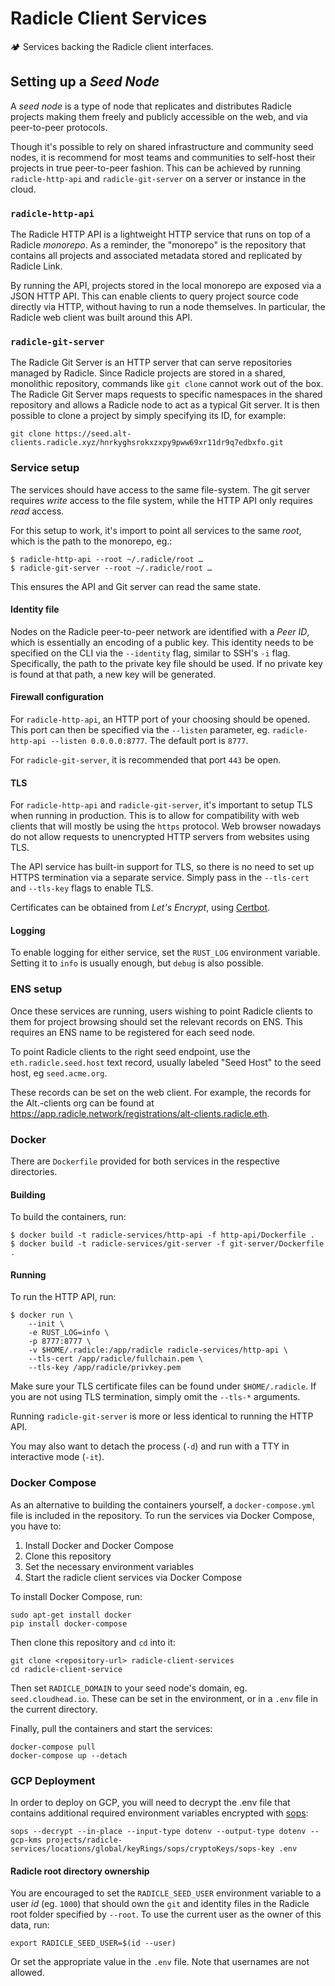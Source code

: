 # Radicle Client Services

🏕️ Services backing the Radicle client interfaces.

## Setting up a *Seed Node*

A *seed node* is a type of node that replicates and distributes Radicle
projects making them freely and publicly accessible on the web, and via
peer-to-peer protocols.

Though it's possible to rely on shared infrastructure and community seed nodes,
it is recommend for most teams and communities to self-host their projects in true
peer-to-peer fashion. This can be achieved by running `radicle-http-api` and
`radicle-git-server` on a server or instance in the cloud.

### `radicle-http-api`

The Radicle HTTP API is a lightweight HTTP service that runs on top of a Radicle
*monorepo*. As a reminder, the "monorepo" is the repository that contains all
projects and associated metadata stored and replicated by Radicle Link.

By running the API, projects stored in the local monorepo are exposed via a
JSON HTTP API. This can enable clients to query project source code directly
via HTTP, without having to run a node themselves. In particular, the Radicle
web client was built around this API.

### `radicle-git-server`

The Radicle Git Server is an HTTP server that can serve repositories managed
by Radicle. Since Radicle projects are stored in a shared, monolithic repository,
commands like `git clone` cannot work out of the box. The Radicle Git Server
maps requests to specific namespaces in the shared repository and allows a Radicle
node to act as a typical Git server. It is then possible to clone a project
by simply specifying its ID, for example:

    git clone https://seed.alt-clients.radicle.xyz/hnrkyghsrokxzxpy9pww69xr11dr9q7edbxfo.git

### Service setup

The services should have access to the same file-system. The git server requires
*write* access to the file system, while the HTTP API only requires *read* access.

For this setup to work, it's import to point all services to the same *root*,
which is the path to the monorepo, eg.:

    $ radicle-http-api --root ~/.radicle/root …
    $ radicle-git-server --root ~/.radicle/root …

This ensures the API and Git server can read the same state.

#### Identity file

Nodes on the Radicle peer-to-peer network are identified with a *Peer ID*,
which is essentially an encoding of a public key. This identity needs to
be specified on the CLI via the `--identity` flag, similar to SSH's `-i`
flag. Specifically, the path to the private key file should be used. If
no private key is found at that path, a new key will be generated.

#### Firewall configuration

For `radicle-http-api`, an HTTP port of your choosing should be opened. This port
can then be specified via the `--listen` parameter, eg.
`radicle-http-api --listen 0.0.0.0:8777`.  The default port is `8777`.

For `radicle-git-server`, it is recommended that port `443` be open.

#### TLS

For `radicle-http-api` and `radicle-git-server`, it's important to setup TLS
when running in production.  This is to allow for compatibility with web
clients that will mostly be using the `https` protocol. Web browser nowadays do
not allow requests to unencrypted HTTP servers from websites using TLS.

The API service has built-in support for TLS, so there is no need to set up
HTTPS termination via a separate service. Simply pass in the `--tls-cert`
and `--tls-key` flags to enable TLS.

Certificates can be obtained from *Let's Encrypt*, using [Certbot](https://certbot.eff.org/).

#### Logging

To enable logging for either service, set the `RUST_LOG` environment variable.
Setting it to `info` is usually enough, but `debug` is also possible.

### ENS setup

Once these services are running, users wishing to point Radicle clients to them
for project browsing should set the relevant records on ENS. This requires
an ENS name to be registered for each seed node.

To point Radicle clients to the right seed endpoint, use the
`eth.radicle.seed.host` text record, usually labeled "Seed Host" to the
seed host, eg `seed.acme.org`.

These records can be set on the web client. For example, the records for the
Alt.-clients org can be found at <https://app.radicle.network/registrations/alt-clients.radicle.eth>.

### Docker

There are `Dockerfile` provided for both services in the respective directories.

#### Building

To build the containers, run:

    $ docker build -t radicle-services/http-api -f http-api/Dockerfile .
    $ docker build -t radicle-services/git-server -f git-server/Dockerfile .

#### Running

To run the HTTP API, run:

    $ docker run \
        --init \
        -e RUST_LOG=info \
        -p 8777:8777 \
        -v $HOME/.radicle:/app/radicle radicle-services/http-api \
        --tls-cert /app/radicle/fullchain.pem \
        --tls-key /app/radicle/privkey.pem

Make sure your TLS certificate files can be found under `$HOME/.radicle`. If you
are not using TLS termination, simply omit the `--tls-*` arguments.

Running `radicle-git-server` is more or less identical to running the HTTP API.

You may also want to detach the process (`-d`) and run with a TTY in interactive
mode (`-it`).

### Docker Compose

As an alternative to building the containers yourself, a `docker-compose.yml`
file is included in the repository. To run the services via Docker Compose, you
have to:

1. Install Docker and Docker Compose
2. Clone this repository
3. Set the necessary environment variables
4. Start the radicle client services via Docker Compose

To install Docker Compose, run:

    sudo apt-get install docker
    pip install docker-compose

Then clone this repository and `cd` into it:

    git clone <repository-url> radicle-client-services
    cd radicle-client-service

Then set `RADICLE_DOMAIN` to your seed node's domain, eg. `seed.cloudhead.io`.
These can be set in the environment, or in a `.env` file in the current
directory.

Finally, pull the containers and start the services:

    docker-compose pull
    docker-compose up --detach

### GCP Deployment

In order to deploy on GCP, you will need to decrypt the .env file that contains
additional required environment variables encrypted with
[sops](https://github.com/mozilla/sops):

    sops --decrypt --in-place --input-type dotenv --output-type dotenv --gcp-kms projects/radicle-services/locations/global/keyRings/sops/cryptoKeys/sops-key .env

#### Radicle root directory ownership

You are encouraged to set the `RADICLE_SEED_USER` environment variable to a
user *id* (eg. `1000`) that should own the `git` and identity files in the
Radicle root folder specified by `--root`. To use the current user as the owner
of this data, run:

    export RADICLE_SEED_USER=$(id --user)

Or set the appropriate value in the `.env` file. Note that usernames are not
allowed.
